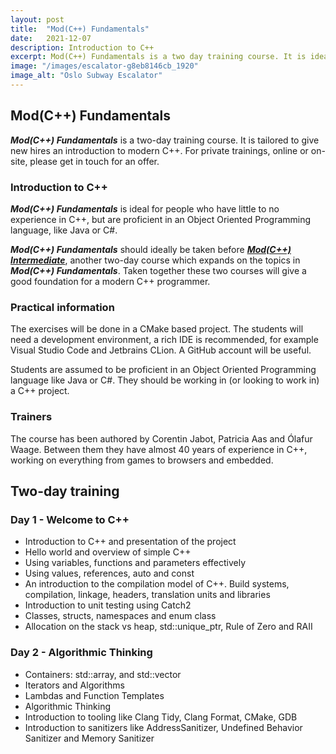 ```yaml
---
layout: post
title:  "Mod(C++) Fundamentals"
date:   2021-12-07
description: Introduction to C++
excerpt: Mod(C++) Fundamentals is a two day training course. It is ideal for new hires that have little to no experience in C++. 
image: "/images/escalator-g8eb8146cb_1920"
image_alt: "Oslo Subway Escalator"
---
```


## Mod(C++) Fundamentals

_**Mod(C++) Fundamentals**_ is a two-day training course. It is tailored to give new hires an 
introduction to modern C++. For private trainings, online or on-site, please get in touch for an offer.

[//]: # (<h2 id="public_training">Upcoming public trainings</h2>)

[//]: # ()
[//]: # (<h3>USA &#40;PST&#41;</h3>)

[//]: # ()
[//]: # (<h4>2024</h4>)

[//]: # ()
[//]: # (<ul>)

[//]: # (    <li>March 11th - March 13th &#40;8am - 16pm PST&#41; - <b>Online</b> - <a href="../blog/mod-cpp-foundation/">Mod&#40;C++&#41; Fundamentals, 2-day</a> <b>[<a href="mailto:patricia@turtlesec.no?subject=Book Mod&#40;C%2B%2B&#41; Fundamentals &#40;March 11th - 13th&#41;">Book 1250$</a>]</b> </li>)

[//]: # (</ul>)

### Introduction to C++

_**Mod(C++) Fundamentals**_ is ideal for people who have little to no experience in C++, but are
proficient in an Object Oriented Programming language, like Java or C#.

_**Mod(C++) Fundamentals**_ should ideally be taken before [_**Mod(C++)
Intermediate**_](../mod-cpp-intermediate/), another two-day course which expands
on the topics in _**Mod(C++) Fundamentals**_. Taken together these two courses will
give a good foundation for a modern C++ programmer.

### Practical information

The exercises will be done in a CMake based project. The students will need a
development environment, a rich IDE is recommended, for example Visual Studio Code and
Jetbrains CLion. A GitHub account will be useful.

Students are assumed to be proficient in an Object Oriented Programming language like
Java or C#. They should be working in (or looking to work in) a C++ project.

### Trainers

The course has been authored by Corentin Jabot, Patricia Aas and Ólafur Waage. Between
them they have almost 40 years of experience in C++, working on everything from games
to browsers and embedded.

## Two-day training

### Day 1 - Welcome to C++

- Introduction to C++ and presentation of the project
- Hello world and overview of simple C++
- Using variables, functions and parameters effectively
- Using values, references, auto and const
- An introduction to the compilation model of C++. Build systems, compilation,
  linkage, headers, translation units and libraries
- Introduction to unit testing using Catch2
- Classes, structs, namespaces and enum class
- Allocation on the stack vs heap, std::unique_ptr, Rule of Zero and RAII

### Day 2 - Algorithmic Thinking

- Containers: std::array, and std::vector
- Iterators and Algorithms
- Lambdas and Function Templates
- Algorithmic Thinking
- Introduction to tooling like Clang Tidy, Clang Format, CMake, GDB
- Introduction to sanitizers like AddressSanitizer, Undefined Behavior Sanitizer and
  Memory Sanitizer
